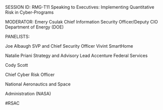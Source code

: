 SESSION ID: RMG-T11
Speaking to Executives: Implementing Quantitative Risk in Cyber-Programs

MODERATOR: Emery Csulak Chief Information Security Officer/Deputy CIO Department of Energy (DOE)

PANELISTS:

Joe Albaugh SVP and Chief Security Officer Vivint SmartHome

Natalie Priani Strategy and Advisory Lead Accenture Federal Services

Cody Scott

Chief Cyber Risk Officer

National Aeronautics and Space

Administration (NASA)

#RSAC

